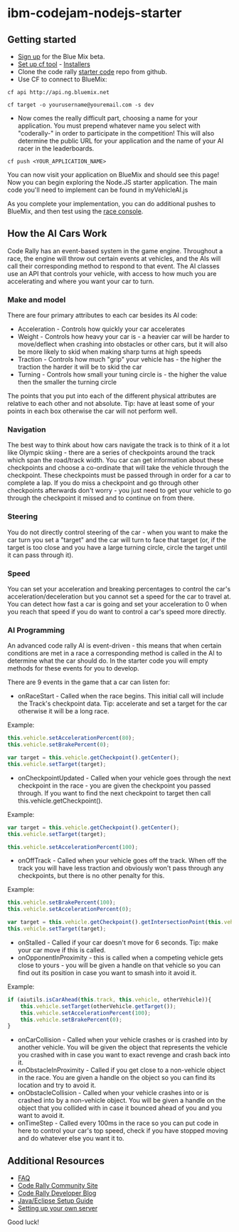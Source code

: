 ibm-codejam-nodejs-starter
==========================
## Getting started

* [Sign up](http://www.bluemix.net/) for the Blue Mix beta.
* [Set up cf tool](http://www.ng.bluemix.net/docs/BuildingWeb.jsp#install-cf) - [Installers](https://github.com/cloudfoundry/cli)
* Clone the code rally [starter code](https://github.com/thebarbariangroup/ibm-codejam-nodejs-starter) repo from github.
* Use CF to connect to BlueMix:

`cf api http://api.ng.bluemix.net`

`cf target -o yourusername@youremail.com -s dev`

* Now comes the really difficult part, choosing a name for your application. You must prepend whatever name you select with "coderally-" in order to participate in the competition! This will also determine the public URL for your application and the name of your AI racer in the leaderboards.

`cf push <YOUR_APPLICATION_NAME>`

You can now visit your application on BlueMix and should see this page!  Now you can begin exploring the Node.JS starter application.  The main code you'll need to implement can be found in myVehicleAI.js

As you complete your implementation, you can do additional pushes to BlueMix, and then test using the [race console](http://vegascodejam.com/race-console.html).


## How the AI Cars Work

Code Rally has an event-based system in the game engine. Throughout a race, the engine will throw out certain events at vehicles, and the AIs will call their corresponding method to respond to that event. The AI classes use an API that controls your vehicle, with access to how much you are accelerating and where you want your car to turn.

### Make and model
There are four primary attributes to each car besides its AI code:

* Acceleration - Controls how quickly your car accelerates
* Weight - Controls how heavy your car is - a heavier car will be harder to move/deflect when crashing into obstacles or other cars, but it will also be more likely to skid when making sharp turns at high speeds
* Traction - Controls how much "grip" your vehicle has - the higher the traction the harder it will be to skid the car
* Turning - Controls how small your tuning circle is - the higher the value then the smaller the turning circle

The points that you put into each of the different physical attributes are relative to each other and not absolute. Tip: have at least some of your points in each box otherwise the car will not perform well.

### Navigation
The best way to think about how cars navigate the track is to think of it a lot like Olympic skiing - there are a series of checkpoints around the track which span the road/track width. You car can get information about these checkpoints and choose a co-ordinate that will take the vehicle through the checkpoint. These checkpoints must be passed through in order for a car to complete a lap. If you do miss a checkpoint and go through other checkpoints afterwards don't worry - you just need to get your vehicle to go through the checkpoint it missed and to continue on from there.

### Steering
You do not directly control steering of the car - when you want to make the car turn you set a "target" and the car will turn to face that target (or, if the target is too close and you have a large turning circle, circle the target until it can pass through it). 

### Speed
You can set your acceleration and breaking percentages to control the car's acceleration/deceleration but you cannot set a speed for the car to travel at. You can detect how fast a car is going and set your acceleration to 0 when you reach that speed if you do want to control a car's speed more directly.

### AI Programming
An advanced code rally AI is event-driven - this means that when certain conditions are met in a race a corresponding method is called in the AI to determine what the car should do.  In the starter code you will empty methods for these events for you to develop.

There are 9 events in the game that a car can listen for:

* onRaceStart - Called when the race begins. This initial call will include the Track's checkpoint data.  Tip: accelerate and set a target for the car otherwise it will be a long race.

Example:

```javascript
this.vehicle.setAccelerationPercent(80);
this.vehicle.setBrakePercent(0);

var target = this.vehicle.getCheckpoint().getCenter();
this.vehicle.setTarget(target);
```

* onCheckpointUpdated - Called when your vehicle goes through the next checkpoint in the race - you are given the checkpoint you passed through. If you want to find the next checkpoint to target then call this.vehicle.getCheckpoint().

Example:
```javascript
var target = this.vehicle.getCheckpoint().getCenter();
this.vehicle.setTarget(target);

this.vehicle.setAccelerationPercent(100);
```

* onOffTrack - Called when your vehicle goes off the track. When off the track you will have less traction and obviously won't pass through any checkpoints, but there is no other penalty for this.

Example:
```javascript
this.vehicle.setBrakePercent(100);
this.vehicle.setAccelerationPercent(0);

var target = this.vehicle.getCheckpoint().getIntersectionPoint(this.vehicle.getRotation(), this.vehicle.getPosition());
this.vehicle.setTarget(target);
```

* onStalled - Called if your car doesn't move for 6 seconds. Tip: make your car move if this is called.
* onOpponentInProximity - this is called when a competing vehicle gets close to yours - you will be given a handle on that vehicle so you can find out its position in case you want to smash into it avoid it.

Example:
```javascript
if (aiutils.isCarAhead(this.track, this.vehicle, otherVehicle)){
    this.vehicle.setTarget(otherVehicle.getTarget());
    this.vehicle.setAccelerationPercent(100);
    this.vehicle.setBrakePercent(0);
}
```

* onCarCollision - Called when your vehicle crashes or is crashed into by another vehicle. You will be given the object that represents the vehicle you crashed with in case you want to exact revenge and crash back into it.
* onObstacleInProximity - Called if you get close to a non-vehicle object in the race. You are given a handle on the object so you can find its location and try to avoid it.
* onObstacleCollision - Called when your vehicle crashes into or is crashed into by a non-vehicle object. You will be given a handle on the object that you collided with in case it bounced ahead of you and you want to avoid it.
* onTimeStep - Called every 100ms in the race so you can put code in here to control your car's top speed, check if you have stopped moving and do whatever else you want it to.

## Additional Resources
* [FAQ](http://www.vegascodejam.com/faq.html)
* [Code Rally Community Site](https://www.ibm.com/developerworks/community/blogs/code-rally/entry/landing?lang=en)
* [Code Rally Developer Blog](https://www.ibm.com/developerworks/community/blogs/code-rally/tags/blog?lang=en)
* [Java/Eclipse Setup Guide](https://www.ibm.com/developerworks/community/blogs/code-rally/entry/zero_to_racing_in_60_seconds?lang=en)
* [Setting up your own server](https://www.ibm.com/developerworks/community/blogs/code-rally/entry/beta_installer?lang=en)

Good luck!
